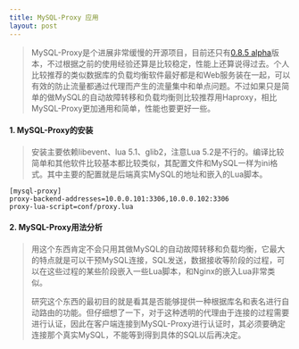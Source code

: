 ```yaml
---
title: MySQL-Proxy 应用
layout: post
---
```


> MySQL-Proxy是个进展非常缓慢的开源项目，目前还只有[0.8.5 alpha](http://dev.mysql.com/downloads/mysql-proxy/)版本，不过根据之前的使用经验还算是比较稳定，性能上还算说得过去。个人比较推荐的类似数据库的负载均衡软件最好都是和Web服务装在一起，可以有效的防止流量都通过代理而产生的流量集中和单点问题。不过如果只是简单的做MySQL的自动故障转移和负载均衡则比较推荐用Haproxy，相比MySQL-Proxy更加通用和简单，性能也要更好一些。

#### 1. MySQL-Proxy的安装

> 安装主要依赖libevent、lua 5.1、glib2，注意Lua 5.2是不行的。编译比较简单和其他软件比较基本都比较类似，其配置文件和MySQL一样为ini格式。其中主要的配置就是后端真实MySQL的地址和嵌入的Lua脚本。
>
	[mysql-proxy]
	proxy-backend-addresses=10.0.0.101:3306,10.0.0.102:3306
	proxy-lua-script=conf/proxy.lua

#### 2. MySQL-Proxy用法分析

> 用这个东西肯定不会只用其做MySQL的自动故障转移和负载均衡，它最大的特点就是可以干预MySQL连接，SQL发送，数据接收等阶段的过程，可以在这些过程的某些阶段嵌入一些Lua脚本，和Nginx的嵌入Lua非常类似。
>
> 研究这个东西的最初目的就是看其是否能够提供一种根据库名和表名进行自动路由的功能。但仔细想了一下，对于这种透明的代理由于连接的过程需要进行认证，因此在客户端连接到MySQL-Proxy进行认证时，其必须要确定连接那个真实MySQL，不能等到得到具体的SQL以后再决定。
